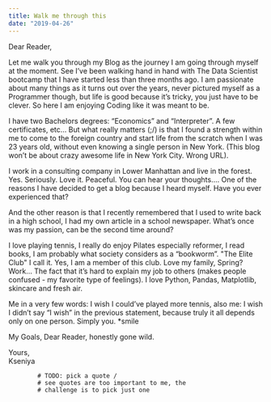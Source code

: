 ```yaml
---
title: Walk me through this
date: "2019-04-26"
---
```


Dear Reader, 

Let me walk you through my Blog as the journey I am going through myself at the moment. See I’ve been walking hand in hand with The Data Scientist bootcamp that I have started less than three months ago. I am passionate about many things as it turns out over the years, never pictured myself as a Programmer though, but life is good because it’s tricky, you just have to be clever. So here I am enjoying Coding like it was meant to be. 

I have two Bachelors degrees: “Economics” and “Interpreter”. A few certificates, etc…
But what really matters (;/) is that I found a strength within me to come to the foreign country and start life from the scratch when I was 23 years old, without even knowing a single person in New York. (This blog won’t be about crazy awesome life in New York City. Wrong URL). 

I work in a consulting company in Lower Manhattan and live in the forest. Yes. Seriously. 
Love it. Peaceful. You can hear your thoughts…. One of the reasons I have decided to get a blog because I heard myself. Have you ever experienced that?

And the other reason is that I recently remembered that I used to write back in a high school, I had my own article in a school newspaper. What’s once was my passion, can be the second time around?
 
I love playing tennis, I really do enjoy Pilates especially reformer, I read books, I am probably what society considers as a “bookworm”. "The Elite Club" I call it. Yes, I am a member of this club. Love my family, Spring? Work… The fact that it’s hard to explain my job to others (makes people confused - my favorite type of feelings). I love Python, Pandas, Matplotlib, skincare and fresh air. 

Me in a very few words: I wish I could’ve played more tennis, also me: I wish I didn’t say “I wish” in the previous statement, because truly it all depends only on one person. Simply you. *smile

My Goals, Dear Reader, honestly gone wild. 

Yours, <br>Kseniya

			# TODO: pick a quote /
			# see quotes are too important to me, the 
			# challenge is to pick just one